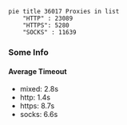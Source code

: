 
```mermaid
pie title 36017 Proxies in list
    "HTTP" : 23089
    "HTTPS": 5280
    "SOCKS" : 11639
```

### Some Info
#### Average Timeout

- mixed: 2.8s
- http: 1.4s
- https: 8.7s
- socks: 6.6s
